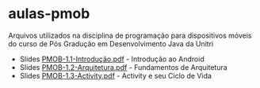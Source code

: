 # aulas-pmob
Arquivos utilizados na disciplina de programação para dispositivos móveis do curso de Pós Gradução em Desenvolvimento Java da Unitri

- Slides [PMOB-1.1-Introdução.pdf](https://github.com/viniciusdepaula/aulas-pmob/blob/master/pdf/PMOB-1.1-Introdução.pdf) - Introdução ao Android
- Slides [PMOB-1.2-Arquitetura.pdf](https://github.com/viniciusdepaula/aulas-pmob/blob/master/pdf/PMOB-1.2-Arquitetura.pdf) - Fundamentos de Arquitetura
- Slides [PMOB-1.3-Activity.pdf](https://github.com/viniciusdepaula/aulas-pmob/blob/master/pdf/PMOB-1.3-Activity.pdf) - Activity e seu Ciclo de Vida

